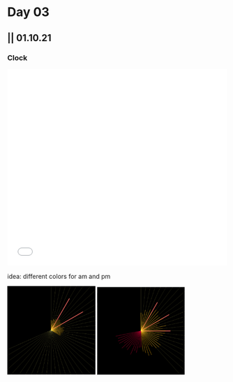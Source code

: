 # Day 03

## || 01.10.21

### Clock

<iframe src="../content/day03/clock/embed.html" width="100%" height="450" frameborder="no"></iframe>

idea: different colors for am and pm

<img src="../content/day03/clock/clock_01.PNG" width="40%">
<img src="../content/day03/clock/clock_02.PNG" width="40%">
